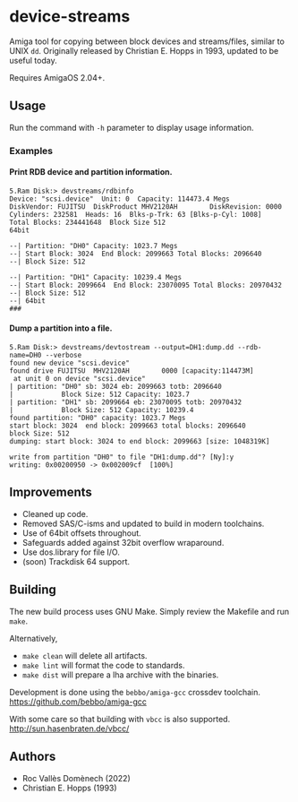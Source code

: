 # device-streams
Amiga tool for copying between block devices and streams/files, similar to UNIX `dd`.
Originally released by Christian E. Hopps in 1993, updated to be useful today.

Requires AmigaOS 2.04+.

## Usage
Run the command with `-h` parameter to display usage information.

### Examples
#### Print RDB device and partition information.
```
5.Ram Disk:> devstreams/rdbinfo
Device: "scsi.device"  Unit: 0  Capacity: 114473.4 Megs
DiskVendor: FUJITSU  DiskProduct MHV2120AH        DiskRevision: 0000
Cylinders: 232581  Heads: 16  Blks-p-Trk: 63 [Blks-p-Cyl: 1008]
Total Blocks: 234441648  Block Size 512
64bit

--| Partition: "DH0" Capacity: 1023.7 Megs
--| Start Block: 3024  End Block: 2099663 Total Blocks: 2096640
--| Block Size: 512

--| Partition: "DH1" Capacity: 10239.4 Megs
--| Start Block: 2099664  End Block: 23070095 Total Blocks: 20970432
--| Block Size: 512
--| 64bit
###
```
#### Dump a partition into a file.
```
5.Ram Disk:> devstreams/devtostream --output=DH1:dump.dd --rdb-name=DH0 --verbose
found new device "scsi.device"
found drive FUJITSU  MHV2120AH        0000 [capacity:114473M]
 at unit 0 on device "scsi.device"
| partition: "DH0" sb: 3024 eb: 2099663 totb: 2096640
|            Block Size: 512 Capacity: 1023.7
| partition: "DH1" sb: 2099664 eb: 23070095 totb: 20970432
|            Block Size: 512 Capacity: 10239.4
found partition: "DH0" capacity: 1023.7 Megs
start block: 3024  end block: 2099663 total blocks: 2096640
block Size: 512
dumping: start block: 3024 to end block: 2099663 [size: 1048319K]

write from partition "DH0" to file "DH1:dump.dd"? [Ny]:y
writing: 0x00200950 -> 0x002009cf  [100%]
```
## Improvements
* Cleaned up code.
* Removed SAS/C-isms and updated to build in modern toolchains.
* Use of 64bit offsets throughout.
* Safeguards added against 32bit overflow wraparound.
* Use dos.library for file I/O.
* (soon) Trackdisk 64 support.

## Building
The new build process uses GNU Make. Simply review the Makefile and run `make`.

Alternatively,
* `make clean` will delete all artifacts.
* `make lint` will format the code to standards.
* `make dist` will prepare a lha archive with the binaries.

Development is done using the `bebbo/amiga-gcc` crossdev toolchain.
https://github.com/bebbo/amiga-gcc

With some care so that building with `vbcc` is also supported.
http://sun.hasenbraten.de/vbcc/

## Authors
* Roc Vallès Domènech (2022)
* Christian E. Hopps (1993)
